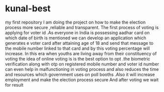 # kunal-best
my first repository
I am doing the project on how to make the election process more secure ,reliable and transparent.
The first process of voting is applying for voter id .As everyone in India is possessing aadhar card on which date of birth is mentioned we can develop an application which generates e voter card after attaining age of 18 and send that message to the mobile number linked to that card and by this voting percentage will increase.
In this era when youths are living away from their constituency of voting the idea of online voting is is the best option to opt .the biometric verification along with otp on registered mobile number and voter id number can even help in malfunctioning in voting process and also reduces the time and resources which government uses on poll booths .Also it will increase employment and make the election process secure
And after voting we wait for result
